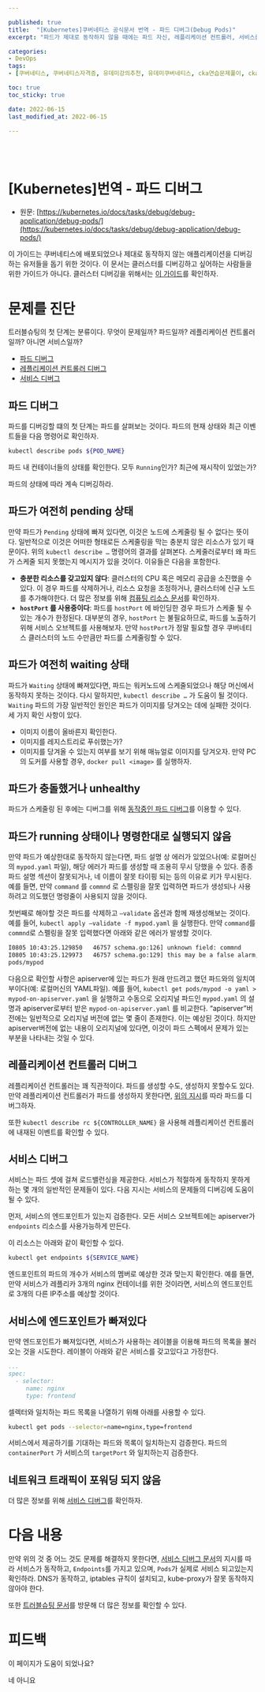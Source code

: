 ```yaml
---

published: true
title:  "[Kubernetes]쿠버네티스 공식문서 번역 - 파드 디버그(Debug Pods)"
excerpt: "파드가 제대로 동작하지 않을 때에는 파드 자신, 레플리케이션 컨트롤러, 서비스를 디버깅 해야한다."

categories:
- DevOps
tags:
- [쿠버네티스, 쿠버네티스자격증, 유데미강의추천, 유데미쿠버네티스, cka연습문제풀이, cka덤프, cka기출문제, cka, kubernetes, kubernetesnetworking, k8s, DevOpsengineer, 데브옵스, 데브옵스엔지니어, killerkoda, killersh, killershell, cka모의고사]

toc: true
toc_sticky: true

date: 2022-06-15
last_modified_at: 2022-06-15

---
```


<br/><br/>
# [Kubernetes]번역 - 파드 디버그

- 원문: [https://kubernetes.io/docs/tasks/debug/debug-application/debug-pods/](https://kubernetes.io/docs/tasks/debug/debug-application/debug-pods/)

이 가이드는 쿠버네티스에 배포되었으나 제대로 동작하지 않는 애플리케이션을 디버깅하는 유저들을 돕기 위한 것이다. 이 문서는 클러스터를 디버깅하고 싶어하는 사람들을 위한 가이드가 아니다. 클러스터 디버깅을 위해서는 [이 가이드](https://kubernetes.io/docs/tasks/debug/debug-cluster/)를 확인하자.

# 문제를 진단

트러블슈팅의 첫 단계는 분류이다. 무엇이 문제일까? 파드일까? 레플리케이션 컨트롤러일까? 아니면 서비스일까?

- [파드 디버그](https://kubernetes.io/docs/tasks/debug/debug-application/debug-pods/#debugging-pods)
- [레플리케이션 컨트롤러 디버그](https://kubernetes.io/docs/tasks/debug/debug-application/debug-pods/#debugging-replication-controllers)
- [서비스 디버그](https://kubernetes.io/docs/tasks/debug/debug-application/debug-pods/#debugging-services)

## 파드 디버그

파드를 디버깅할 떄의 첫 단계는 파드를 살펴보는 것이다. 파드의 현재 상태와 최근 이벤트들을 다음 명령어로 확인하자.

```bash
kubectl describe pods ${POD_NAME}
```

파드 내 컨테이너들의 상태를 확인한다. 모두 `Running`인가? 최근에 재시작이 있었는가?

파드의 상태에 따라 계속 디버깅하라.

## 파드가 여전히 pending 상태

만약 파드가 `Pending` 상태에 빠져 있다면, 이것은 노드에 스케줄링 될 수 없다는 뜻이다. 일반적으로 이것은 어떠한 형태로든 스케줄링을 막는 충분치 않은 리소스가 있기 때문이다. 위의 `kubectl describe …` 명령어의 결과를 살펴본다. 스케줄러로부터 왜 파드가 스케줄 되지 못했는지 메시지가 있을 것이다. 이유들은 다음을 포함한다.

- **충분한 리소스를 갖고있지 않다**: 클러스터의 CPU 혹은 메모리 공급을 소진했을 수 있다. 이 경우 파드를 삭제하거나, 리소스 요청을 조정하거나, 클러스터에 신규 노드를 추가해야한다. 더 많은 정보를 위해 [컴퓨팅 리소스 문서](https://kubernetes.io/docs/concepts/configuration/manage-resources-containers/)를 확인하자.
- **`hostPort` 를 사용중이다**: 파드를 `hostPort` 에 바인딩한 경우 파드가 스케줄 될 수 있는 개수가 한정된다. 대부분의 경우, `hostPort` 는 불필요하므로, 파드를 노출하기 위해 서비스 오브젝트를 사용해보자. 만약 `hostPort`가 정말 필요할 경우 쿠버네티스 클러스터의 노드 수만큼만 파드를 스케줄링할 수 있다.

## 파드가 여전히 waiting 상태

파드가 `Waiting` 상태에 빠져있다면, 파드는 워커노드에 스케줄되었으나 해당 머신에서 동작하지 못하는 것이다. 다시 말하지만, `kubectl describe …` 가 도움이 될 것이다. `Waiting` 파드의 가장 일반적인 원인은 파드가 이미지를 당겨오는 데에 실패한 것이다. 세 가지 확인 사항이 있다.

- 이미지 이름이 올바른지 확인한다.
- 이미지를 레지스트리로 푸쉬했는가?
- 이미지를 당겨올 수 있는지 여부를 보기 위해 매뉴얼로 이미지를 당겨오자. 만약 PC의 도커를 사용할 경우, `docker pull <image>` 를 실행하자.

## 파드가 충돌했거나 unhealthy

파드가 스케줄링 된 후에는 디버그를 위해 [동작중인 파드 디버그](https://kubernetes.io/docs/tasks/debug/debug-application/debug-running-pod/)를 이용할 수 있다.

## 파드가 running 상태이나 명령한대로 실행되지 않음

만약 파드가 예상한대로 동작하지 않는다면, 파드 설명 상 에러가 있었으나(예: 로컬머신의 `mypod.yaml` 파일), 해당 에러가 파드를 생성할 때 조용히 무시 당했을 수 있다. 종종 파드 설명 섹션이 잘못되거나, 네 이름이 잘못 타이핑 되는 등의 이유로 키가 무시된다. 예를 들면, 만약 `command` 를 `commnd` 로 스펠링을 잘못 입력하면 파드가 생성되나 사용하려고 의도했던 명령줄이 사용되지 않을 것이다.

첫번째로 해야할 것은 파드를 삭제하고 `—validate` 옵션과 함께 재생성해보는 것이다. 예를 들어, `kubectl apply —validate -f mypod.yaml` 을 실행한다. 만약 `command`를 `commnd`로 스펠링을 잘못 입력했다면 아래와 같은 에러가 발생할 것이다.

```bash
I0805 10:43:25.129850   46757 schema.go:126] unknown field: commnd
I0805 10:43:25.129973   46757 schema.go:129] this may be a false alarm, see https://github.com/kubernetes/kubernetes/issues/6842
pods/mypod
```

다음으로 확인할 사항은 apiserver에 있는 파드가 원래 만드려고 했던 파드와의 일치여부이다(예: 로컬머신의 YAML파일). 예를 들어, `kubectl get pods/mypod -o yaml > mypod-on-apiserver.yaml` 을 실행하고 수동으로 오리지널 파드인 `mypod.yaml` 의 설명과 apiserver로부터 받은 `mypod-on-apiserver.yaml` 를 비교한다. “apiserver”버전에는 일반적으로 오리지널 버전에 없는 몇 줄이 존재한다. 이는 예상된 것이다. 하지만 apiserver버전에 없는 내용이 오리지널에 있다면, 이것이 파드 스펙에서 문제가 있는 부분을 나타내는 것일 수 있다.

## 레플리케이션 컨트롤러 디버그

레플리케이션 컨트롤러는 꽤 직관적이다. 파드를 생성할 수도, 생성하지 못할수도 있다. 만약 레플리케이션 컨트롤러가 파드를 생성하지 못한다면, [위의 지시](https://kubernetes.io/docs/tasks/debug/debug-application/debug-pods/#debugging-pods)를 따라 파드를 디버그하자.

또한 `kubectl describe rc ${CONTROLLER_NAME}` 을 사용해 레플리케이션 컨트롤러에 내재된 이벤트를 확인할 수 있다.

## 서비스 디버그

서비스는 파드 셋에 걸쳐 로드밸런싱을 제공한다. 서비스가 적절하게 동작하지 못하게 하는 몇 개의 일반적인 문제들이 있다. 다음 지시는 서비스의 문제들의 디버깅에 도움이 될 수 있다.

먼저, 서비스의 엔드포인트가 있는지 검증한다. 모든 서비스 오브젝트에는 apiserver가 `endpoints` 리소스를 사용가능하게 만든다.

이 리소스는 아래와 같이 확인할 수 있다.

```bash
kubectl get endpoints ${SERVICE_NAME}
```

엔드포인트의 파드의 개수가 서비스의 멤버로 예상한 것과 맞는지 확인한다. 예를 들면, 만약 서비스가 레플리카 3개의 nginx 컨테이너를 위한 것이라면, 서비스의 엔드포인트로 3개의 다른 IP주소를 예상할 것이다.

## 서비스에 엔드포인트가 빠져있다

만약 엔드포인트가 빠져있다면, 서비스가 사용하는 레이블을 이용해 파드의 목록을 불러오는 것을 시도한다. 레이블이 아래와 같은 서비스를 갖고있다고 가정한다.

```yaml
...
spec:
  - selector:
     name: nginx
     type: frontend
```

셀렉터와 일치하는 파드 목록을 나열하기 위해 아래를 사용할 수 있다.

```bash
kubectl get pods --selector=name=nginx,type=frontend
```

서비스에서 제공하기를 기대하는 파드와 목록이 일치하는지 검증한다. 파드의 `containerPort` 가 서비스의 `targetPort` 와 일치하는지 검증한다.

## 네트워크 트래픽이 포워딩 되지 않음

더 많은 정보를 위해 [서비스 디버그](https://kubernetes.io/docs/tasks/debug/debug-application/debug-service/)를 확인하자.

# 다음 내용

만약 위의 것 중 어느 것도 문제를 해결하지 못한다면, [서비스 디버그 문서](https://kubernetes.io/docs/tasks/debug/debug-application/debug-service/)의 지시를 따라 서비스가 동작하고, `Endpoints`를 가지고 있으며, `Pods`가 실제로 서비스 되고있는지 확인하라. DNS가 동작하고, iptables 규칙이 설치되고, kube-proxy가 잘못 동작하지 않아야 한다.

또한 [트러블슈팅 문서](https://kubernetes.io/docs/tasks/debug/)를 방문해 더 많은 정보를 확인할 수 있다.

# 피드백

이 페이지가 도움이 되었나요?

네 아니요